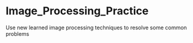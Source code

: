# Image_Processing_Practice
Use new learned image processing techniques to resolve some common problems
